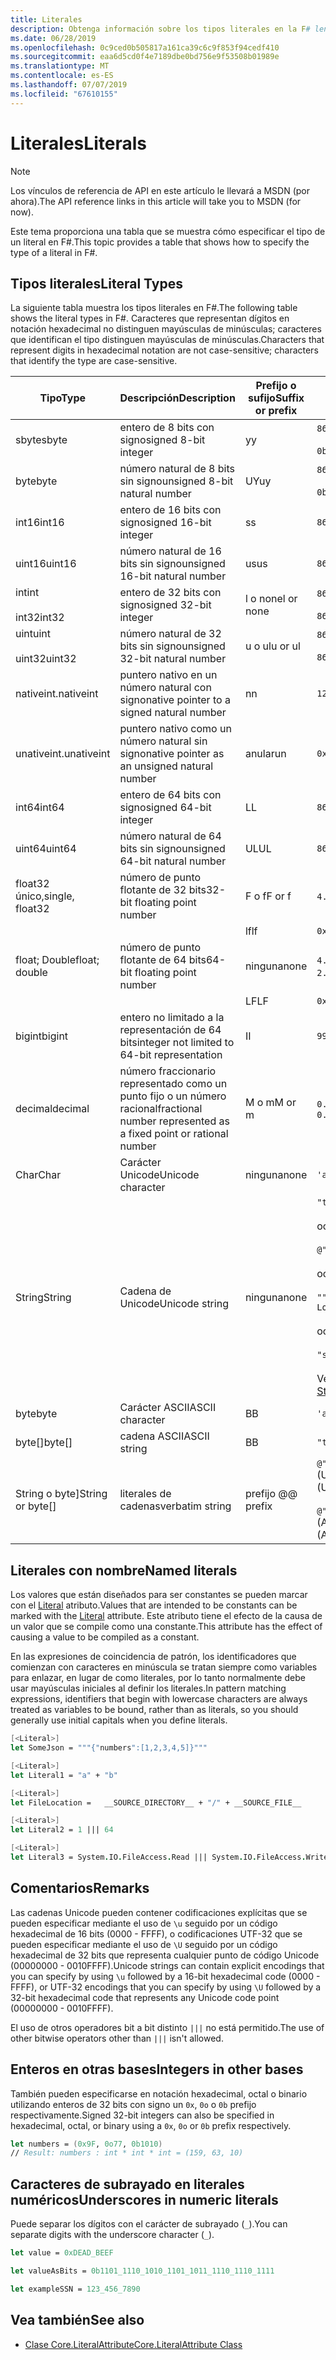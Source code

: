 ```yaml
---
title: Literales
description: Obtenga información sobre los tipos literales en la F# lenguaje de programación.
ms.date: 06/28/2019
ms.openlocfilehash: 0c9ced0b505817a161ca39c6c9f853f94cedf410
ms.sourcegitcommit: eaa6d5cd0f4e7189dbe0bd756e9f53508b01989e
ms.translationtype: MT
ms.contentlocale: es-ES
ms.lasthandoff: 07/07/2019
ms.locfileid: "67610155"
---
```

# <a name="literals"></a><span data-ttu-id="20c88-103">Literales</span><span class="sxs-lookup"><span data-stu-id="20c88-103">Literals</span></span>

> [!NOTE]
> <span data-ttu-id="20c88-104">Los vínculos de referencia de API en este artículo le llevará a MSDN (por ahora).</span><span class="sxs-lookup"><span data-stu-id="20c88-104">The API reference links in this article will take you to MSDN (for now).</span></span>

<span data-ttu-id="20c88-105">Este tema proporciona una tabla que se muestra cómo especificar el tipo de un literal en F#.</span><span class="sxs-lookup"><span data-stu-id="20c88-105">This topic provides a table that shows how to specify the type of a literal in F#.</span></span>

## <a name="literal-types"></a><span data-ttu-id="20c88-106">Tipos literales</span><span class="sxs-lookup"><span data-stu-id="20c88-106">Literal Types</span></span>

<span data-ttu-id="20c88-107">La siguiente tabla muestra los tipos literales en F#.</span><span class="sxs-lookup"><span data-stu-id="20c88-107">The following table shows the literal types in F#.</span></span> <span data-ttu-id="20c88-108">Caracteres que representan dígitos en notación hexadecimal no distinguen mayúsculas de minúsculas; caracteres que identifican el tipo distinguen mayúsculas de minúsculas.</span><span class="sxs-lookup"><span data-stu-id="20c88-108">Characters that represent digits in hexadecimal notation are not case-sensitive; characters that identify the type are case-sensitive.</span></span>

|<span data-ttu-id="20c88-109">Tipo</span><span class="sxs-lookup"><span data-stu-id="20c88-109">Type</span></span>|<span data-ttu-id="20c88-110">Descripción</span><span class="sxs-lookup"><span data-stu-id="20c88-110">Description</span></span>|<span data-ttu-id="20c88-111">Prefijo o sufijo</span><span class="sxs-lookup"><span data-stu-id="20c88-111">Suffix or prefix</span></span>|<span data-ttu-id="20c88-112">Ejemplos</span><span class="sxs-lookup"><span data-stu-id="20c88-112">Examples</span></span>|
|----|-----------|----------------|--------|
|<span data-ttu-id="20c88-113">sbyte</span><span class="sxs-lookup"><span data-stu-id="20c88-113">sbyte</span></span>|<span data-ttu-id="20c88-114">entero de 8 bits con signo</span><span class="sxs-lookup"><span data-stu-id="20c88-114">signed 8-bit integer</span></span>|<span data-ttu-id="20c88-115">y</span><span class="sxs-lookup"><span data-stu-id="20c88-115">y</span></span>|`86y`<br /><br />`0b00000101y`|
|<span data-ttu-id="20c88-116">byte</span><span class="sxs-lookup"><span data-stu-id="20c88-116">byte</span></span>|<span data-ttu-id="20c88-117">número natural de 8 bits sin signo</span><span class="sxs-lookup"><span data-stu-id="20c88-117">unsigned 8-bit natural number</span></span>|<span data-ttu-id="20c88-118">UY</span><span class="sxs-lookup"><span data-stu-id="20c88-118">uy</span></span>|`86uy`<br /><br />`0b00000101uy`|
|<span data-ttu-id="20c88-119">int16</span><span class="sxs-lookup"><span data-stu-id="20c88-119">int16</span></span>|<span data-ttu-id="20c88-120">entero de 16 bits con signo</span><span class="sxs-lookup"><span data-stu-id="20c88-120">signed 16-bit integer</span></span>|<span data-ttu-id="20c88-121">s</span><span class="sxs-lookup"><span data-stu-id="20c88-121">s</span></span>|`86s`|
|<span data-ttu-id="20c88-122">uint16</span><span class="sxs-lookup"><span data-stu-id="20c88-122">uint16</span></span>|<span data-ttu-id="20c88-123">número natural de 16 bits sin signo</span><span class="sxs-lookup"><span data-stu-id="20c88-123">unsigned 16-bit natural number</span></span>|<span data-ttu-id="20c88-124">us</span><span class="sxs-lookup"><span data-stu-id="20c88-124">us</span></span>|`86us`|
|<span data-ttu-id="20c88-125">int</span><span class="sxs-lookup"><span data-stu-id="20c88-125">int</span></span><br /><br /><span data-ttu-id="20c88-126">int32</span><span class="sxs-lookup"><span data-stu-id="20c88-126">int32</span></span>|<span data-ttu-id="20c88-127">entero de 32 bits con signo</span><span class="sxs-lookup"><span data-stu-id="20c88-127">signed 32-bit integer</span></span>|<span data-ttu-id="20c88-128">l o none</span><span class="sxs-lookup"><span data-stu-id="20c88-128">l or none</span></span>|`86`<br /><br />`86l`|
|<span data-ttu-id="20c88-129">uint</span><span class="sxs-lookup"><span data-stu-id="20c88-129">uint</span></span><br /><br /><span data-ttu-id="20c88-130">uint32</span><span class="sxs-lookup"><span data-stu-id="20c88-130">uint32</span></span>|<span data-ttu-id="20c88-131">número natural de 32 bits sin signo</span><span class="sxs-lookup"><span data-stu-id="20c88-131">unsigned 32-bit natural number</span></span>|<span data-ttu-id="20c88-132">u o ul</span><span class="sxs-lookup"><span data-stu-id="20c88-132">u or ul</span></span>|`86u`<br /><br />`86ul`|
|<span data-ttu-id="20c88-133">nativeint.</span><span class="sxs-lookup"><span data-stu-id="20c88-133">nativeint</span></span>|<span data-ttu-id="20c88-134">puntero nativo en un número natural con signo</span><span class="sxs-lookup"><span data-stu-id="20c88-134">native pointer to a signed natural number</span></span>|<span data-ttu-id="20c88-135">n</span><span class="sxs-lookup"><span data-stu-id="20c88-135">n</span></span>|`123n`|
|<span data-ttu-id="20c88-136">unativeint.</span><span class="sxs-lookup"><span data-stu-id="20c88-136">unativeint</span></span>|<span data-ttu-id="20c88-137">puntero nativo como un número natural sin signo</span><span class="sxs-lookup"><span data-stu-id="20c88-137">native pointer as an unsigned natural number</span></span>|<span data-ttu-id="20c88-138">anular</span><span class="sxs-lookup"><span data-stu-id="20c88-138">un</span></span>|`0x00002D3Fun`|
|<span data-ttu-id="20c88-139">int64</span><span class="sxs-lookup"><span data-stu-id="20c88-139">int64</span></span>|<span data-ttu-id="20c88-140">entero de 64 bits con signo</span><span class="sxs-lookup"><span data-stu-id="20c88-140">signed 64-bit integer</span></span>|<span data-ttu-id="20c88-141">L</span><span class="sxs-lookup"><span data-stu-id="20c88-141">L</span></span>|`86L`|
|<span data-ttu-id="20c88-142">uint64</span><span class="sxs-lookup"><span data-stu-id="20c88-142">uint64</span></span>|<span data-ttu-id="20c88-143">número natural de 64 bits sin signo</span><span class="sxs-lookup"><span data-stu-id="20c88-143">unsigned 64-bit natural number</span></span>|<span data-ttu-id="20c88-144">UL</span><span class="sxs-lookup"><span data-stu-id="20c88-144">UL</span></span>|`86UL`|
|<span data-ttu-id="20c88-145">float32 único,</span><span class="sxs-lookup"><span data-stu-id="20c88-145">single, float32</span></span>|<span data-ttu-id="20c88-146">número de punto flotante de 32 bits</span><span class="sxs-lookup"><span data-stu-id="20c88-146">32-bit floating point number</span></span>|<span data-ttu-id="20c88-147">F o f</span><span class="sxs-lookup"><span data-stu-id="20c88-147">F or f</span></span>|<span data-ttu-id="20c88-148">`4.14F` o `4.14f`</span><span class="sxs-lookup"><span data-stu-id="20c88-148">`4.14F` or `4.14f`</span></span>|
|||<span data-ttu-id="20c88-149">lf</span><span class="sxs-lookup"><span data-stu-id="20c88-149">lf</span></span>|`0x00000000lf`|
|<span data-ttu-id="20c88-150">float; Double</span><span class="sxs-lookup"><span data-stu-id="20c88-150">float; double</span></span>|<span data-ttu-id="20c88-151">número de punto flotante de 64 bits</span><span class="sxs-lookup"><span data-stu-id="20c88-151">64-bit floating point number</span></span>|<span data-ttu-id="20c88-152">ninguna</span><span class="sxs-lookup"><span data-stu-id="20c88-152">none</span></span>|<span data-ttu-id="20c88-153">`4.14` o `2.3E+32` o `2.3e+32`</span><span class="sxs-lookup"><span data-stu-id="20c88-153">`4.14` or `2.3E+32` or `2.3e+32`</span></span>|
|||<span data-ttu-id="20c88-154">LF</span><span class="sxs-lookup"><span data-stu-id="20c88-154">LF</span></span>|`0x0000000000000000LF`|
|<span data-ttu-id="20c88-155">bigint</span><span class="sxs-lookup"><span data-stu-id="20c88-155">bigint</span></span>|<span data-ttu-id="20c88-156">entero no limitado a la representación de 64 bits</span><span class="sxs-lookup"><span data-stu-id="20c88-156">integer not limited to 64-bit representation</span></span>|<span data-ttu-id="20c88-157">I</span><span class="sxs-lookup"><span data-stu-id="20c88-157">I</span></span>|`9999999999999999999999999999I`|
|<span data-ttu-id="20c88-158">decimal</span><span class="sxs-lookup"><span data-stu-id="20c88-158">decimal</span></span>|<span data-ttu-id="20c88-159">número fraccionario representado como un punto fijo o un número racional</span><span class="sxs-lookup"><span data-stu-id="20c88-159">fractional number represented as a fixed point or rational number</span></span>|<span data-ttu-id="20c88-160">M o m</span><span class="sxs-lookup"><span data-stu-id="20c88-160">M or m</span></span>|<span data-ttu-id="20c88-161">`0.7833M` o `0.7833m`</span><span class="sxs-lookup"><span data-stu-id="20c88-161">`0.7833M` or `0.7833m`</span></span>|
|<span data-ttu-id="20c88-162">Char</span><span class="sxs-lookup"><span data-stu-id="20c88-162">Char</span></span>|<span data-ttu-id="20c88-163">Carácter Unicode</span><span class="sxs-lookup"><span data-stu-id="20c88-163">Unicode character</span></span>|<span data-ttu-id="20c88-164">ninguna</span><span class="sxs-lookup"><span data-stu-id="20c88-164">none</span></span>|`'a'`|
|<span data-ttu-id="20c88-165">String</span><span class="sxs-lookup"><span data-stu-id="20c88-165">String</span></span>|<span data-ttu-id="20c88-166">Cadena de Unicode</span><span class="sxs-lookup"><span data-stu-id="20c88-166">Unicode string</span></span>|<span data-ttu-id="20c88-167">ninguna</span><span class="sxs-lookup"><span data-stu-id="20c88-167">none</span></span>|`"text\n"`<br /><br /><span data-ttu-id="20c88-168">o</span><span class="sxs-lookup"><span data-stu-id="20c88-168">or</span></span><br /><br />`@"c:\filename"`<br /><br /><span data-ttu-id="20c88-169">o</span><span class="sxs-lookup"><span data-stu-id="20c88-169">or</span></span><br /><br />`"""<book title="Paradise Lost">"""`<br /><br /><span data-ttu-id="20c88-170">o</span><span class="sxs-lookup"><span data-stu-id="20c88-170">or</span></span><br /><br />`"string1" + "string2"`<br /><br /><span data-ttu-id="20c88-171">Vea también [cadenas](Strings.md).</span><span class="sxs-lookup"><span data-stu-id="20c88-171">See also [Strings](Strings.md).</span></span>|
|<span data-ttu-id="20c88-172">byte</span><span class="sxs-lookup"><span data-stu-id="20c88-172">byte</span></span>|<span data-ttu-id="20c88-173">Carácter ASCII</span><span class="sxs-lookup"><span data-stu-id="20c88-173">ASCII character</span></span>|<span data-ttu-id="20c88-174">B</span><span class="sxs-lookup"><span data-stu-id="20c88-174">B</span></span>|`'a'B`|
|<span data-ttu-id="20c88-175">byte[]</span><span class="sxs-lookup"><span data-stu-id="20c88-175">byte[]</span></span>|<span data-ttu-id="20c88-176">cadena ASCII</span><span class="sxs-lookup"><span data-stu-id="20c88-176">ASCII string</span></span>|<span data-ttu-id="20c88-177">B</span><span class="sxs-lookup"><span data-stu-id="20c88-177">B</span></span>|`"text"B`|
|<span data-ttu-id="20c88-178">String o byte]</span><span class="sxs-lookup"><span data-stu-id="20c88-178">String or byte[]</span></span>|<span data-ttu-id="20c88-179">literales de cadenas</span><span class="sxs-lookup"><span data-stu-id="20c88-179">verbatim string</span></span>|<span data-ttu-id="20c88-180">prefijo @</span><span class="sxs-lookup"><span data-stu-id="20c88-180">@ prefix</span></span>|<span data-ttu-id="20c88-181">`@"\\server\share"` (Unicode)</span><span class="sxs-lookup"><span data-stu-id="20c88-181">`@"\\server\share"` (Unicode)</span></span><br /><br /><span data-ttu-id="20c88-182">`@"\\server\share"B` (ASCII)</span><span class="sxs-lookup"><span data-stu-id="20c88-182">`@"\\server\share"B` (ASCII)</span></span>|

## <a name="named-literals"></a><span data-ttu-id="20c88-183">Literales con nombre</span><span class="sxs-lookup"><span data-stu-id="20c88-183">Named literals</span></span>

<span data-ttu-id="20c88-184">Los valores que están diseñados para ser constantes se pueden marcar con el [Literal](https://msdn.microsoft.com/library/465f36ce-d146-41c0-b425-679c509cd285) atributo.</span><span class="sxs-lookup"><span data-stu-id="20c88-184">Values that are intended to be constants can be marked with the [Literal](https://msdn.microsoft.com/library/465f36ce-d146-41c0-b425-679c509cd285) attribute.</span></span> <span data-ttu-id="20c88-185">Este atributo tiene el efecto de la causa de un valor que se compile como una constante.</span><span class="sxs-lookup"><span data-stu-id="20c88-185">This attribute has the effect of causing a value to be compiled as a constant.</span></span>

<span data-ttu-id="20c88-186">En las expresiones de coincidencia de patrón, los identificadores que comienzan con caracteres en minúscula se tratan siempre como variables para enlazar, en lugar de como literales, por lo tanto normalmente debe usar mayúsculas iniciales al definir los literales.</span><span class="sxs-lookup"><span data-stu-id="20c88-186">In pattern matching expressions, identifiers that begin with lowercase characters are always treated as variables to be bound, rather than as literals, so you should generally use initial capitals when you define literals.</span></span>

```fsharp
[<Literal>]
let SomeJson = """{"numbers":[1,2,3,4,5]}"""

[<Literal>]
let Literal1 = "a" + "b"

[<Literal>]
let FileLocation =   __SOURCE_DIRECTORY__ + "/" + __SOURCE_FILE__

[<Literal>]
let Literal2 = 1 ||| 64

[<Literal>]
let Literal3 = System.IO.FileAccess.Read ||| System.IO.FileAccess.Write
```

## <a name="remarks"></a><span data-ttu-id="20c88-187">Comentarios</span><span class="sxs-lookup"><span data-stu-id="20c88-187">Remarks</span></span>

<span data-ttu-id="20c88-188">Las cadenas Unicode pueden contener codificaciones explícitas que se pueden especificar mediante el uso de `\u` seguido por un código hexadecimal de 16 bits (0000 - FFFF), o codificaciones UTF-32 que se pueden especificar mediante el uso de `\U` seguido por un código hexadecimal de 32 bits que representa cualquier punto de código Unicode (00000000 - 0010FFFF).</span><span class="sxs-lookup"><span data-stu-id="20c88-188">Unicode strings can contain explicit encodings that you can specify by using `\u` followed by a 16-bit hexadecimal code (0000 - FFFF), or UTF-32 encodings that you can specify by using `\U` followed by a 32-bit hexadecimal code that represents any Unicode code point (00000000 - 0010FFFF).</span></span>

<span data-ttu-id="20c88-189">El uso de otros operadores bit a bit distinto `|||` no está permitido.</span><span class="sxs-lookup"><span data-stu-id="20c88-189">The use of other bitwise operators other than `|||` isn't allowed.</span></span>

## <a name="integers-in-other-bases"></a><span data-ttu-id="20c88-190">Enteros en otras bases</span><span class="sxs-lookup"><span data-stu-id="20c88-190">Integers in other bases</span></span>

<span data-ttu-id="20c88-191">También pueden especificarse en notación hexadecimal, octal o binario utilizando enteros de 32 bits con signo un `0x`, `0o` o `0b` prefijo respectivamente.</span><span class="sxs-lookup"><span data-stu-id="20c88-191">Signed 32-bit integers can also be specified in hexadecimal, octal, or binary using a `0x`, `0o` or `0b` prefix respectively.</span></span>

```fsharp
let numbers = (0x9F, 0o77, 0b1010)
// Result: numbers : int * int * int = (159, 63, 10)
```

## <a name="underscores-in-numeric-literals"></a><span data-ttu-id="20c88-192">Caracteres de subrayado en literales numéricos</span><span class="sxs-lookup"><span data-stu-id="20c88-192">Underscores in numeric literals</span></span>

<span data-ttu-id="20c88-193">Puede separar los dígitos con el carácter de subrayado (`_`).</span><span class="sxs-lookup"><span data-stu-id="20c88-193">You can separate digits with the underscore character (`_`).</span></span>

```fsharp
let value = 0xDEAD_BEEF

let valueAsBits = 0b1101_1110_1010_1101_1011_1110_1110_1111

let exampleSSN = 123_456_7890
```

## <a name="see-also"></a><span data-ttu-id="20c88-194">Vea también</span><span class="sxs-lookup"><span data-stu-id="20c88-194">See also</span></span>

- [<span data-ttu-id="20c88-195">Clase Core.LiteralAttribute</span><span class="sxs-lookup"><span data-stu-id="20c88-195">Core.LiteralAttribute Class</span></span>](https://msdn.microsoft.com/visualfsharpdocs/conceptual/core.literalattribute-class-%5bfsharp%5d)
